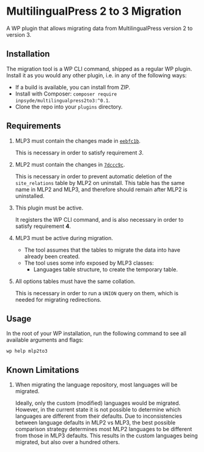 # MultilingualPress 2 to 3 Migration
A WP plugin that allows migrating data from MultilingualPress version 2 to version 3.

## Installation
The migration tool is a WP CLI command, shipped as a regular WP plugin.
Install it as you would any other plugin, i.e. in any of the following ways:

- If a build is available, you can install from ZIP.
- Install with Composer: `composer require inpsyde/multilingualpress2to3:^0.1`.
- Clone the repo into your `plugins` directory.

## Requirements

1. MLP3 must contain the changes made in [`eebfc1b`][`inpsyde/multilingualpress@eebfc1b`].

    This is necessary in order to satisfy requirement *3*.

1. MLP2 must contain the changes in [`7dccc9c`][`inpsyde/MultilingualPress@7dccc9c`].

    This is necessary in order to prevent automatic deletion of the `site_relations` table
    by MLP2 on uninstall. This table has the same name in MLP2 and MLP3, and therefore
    should remain after MLP2 is uninstalled.

1. This plugin must be active.

    It registers the WP CLI command, and is also necessary in order to satisfy requirement **4**.

1. MLP3 must be active during migration.

    - The tool assumes that the tables to migrate the data into have already been created.
    - The tool uses some info exposed by MLP3 classes:
        * Languages table structure, to create the temporary table.
        
1. All options tables must have the same collation.

    This is necessary in order to run a `UNION` query on them, which is needed for
    migrating redirections.

## Usage
In the root of your WP installation, run the following command to see all available arguments and flags:

```
wp help mlp2to3
```

## Known Limitations

1. When migrating the language repository, most languages will be migrated.

    Ideally, only the custom (modified) languages would be migrated. However,
    in the current state it is not possible to determine which languages are
    different from their defaults. Due to inconsistencies between language
    defaults in MLP2 vs MLP3, the best possible comparison strategy determines
    most MLP2 languages to be different from those in MLP3 defaults. This
    results in the custom languages being migrated, but also over a hundred
    others.


[`inpsyde/multilingualpress@eebfc1b`]: https://bitbucket.org/inpsyde/multilingualpress/commits/eebfc1b9caba54e028afc491fd3005d722a89995
[`inpsyde/MultilingualPress@7dccc9c`]: https://github.com/inpsyde/MultilingualPress/commit/7dccc9ce10b0f361369e4987371312d859a9d73c
